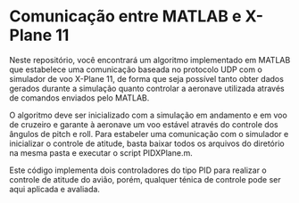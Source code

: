 # Comunicação entre MATLAB e X-Plane 11
Neste repositório, você encontrará um algoritmo implementado em MATLAB que estabelece uma comunicação baseada no protocolo UDP com o simulador de voo X-Plane 11, de forma que seja possível tanto obter dados gerados durante a simulação quanto controlar a aeronave utilizada através de comandos enviados pelo MATLAB. 

O algoritmo deve ser inicializado com a simulação em andamento e em voo de cruzeiro e garante à aeronave um voo estável através do controle dos ângulos de pitch e roll. Para estabeler uma comunicação com o simulador e inicializar o controle de atitude, basta baixar todos os arquivos do diretório na mesma pasta e executar o script PIDXPlane.m. 

Este código implementa dois controladores do tipo PID para realizar o controle de atitude do avião, porém, qualquer ténica de controle pode ser aqui aplicada e avaliada. 
